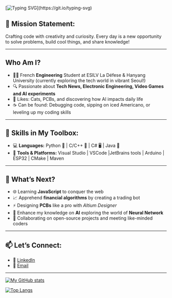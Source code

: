 [![Typing SVG](https://readme-typing-svg.herokuapp.com?font=Fira+Code&weight=700&size=30&duration=3500&pause=500&vCenter=true&random=false&width=435&lines=Hello+world+!+Welcome+!)](https://git.io/typing-svg)

## 🎯 Mission Statement:
Crafting code with creativity and curiosity. Every day is a new opportunity to solve problems, build cool things, and share knowledge!

---
##  Who Am I?
- 🧑‍💻 French **Engineering** Student at ESILV La Défese & Hanyang University (currently exploring the tech world in vibrant Seoul!)
- 🔍 Passionate about **Tech News, Electronic Engineering, Video Games and AI experiments**
- 🐾 Likes: Cats, PCBs, and discovering how AI impacts daily life
- ☕ Can be found: Debugging code, sipping on iced Americano, or leveling up my coding skills

---
## 🌟 Skills in My Toolbox:
- 💻 **Languages:** Python 🐍 | C/C++ 🔧 | C# 🖥️ | Java  🍵
- 🔨 **Tools & Platforms:**  Visual Studio | VSCode |JetBrains tools | Arduino | ESP32 | CMake | Maven

---
## 🚀 What’s Next?
- 🌐 Learning **JavaScript** to conquer the web
- 📈 Apprehend **financial algorithms** by creating a trading bot
- ⚡ Designing **PCBs** like a pro with *Altium Designer*
- 🤖 Enhance my knowledge on **AI** exploring the world of **Neural Network**
- 🤝 Collaborating on open-source projects and meeting like-minded coders

---
## 📫 Let’s Connect:
- 💼 [LinkedIn](https://www.linkedin.com/in/th%C3%A9o-hardy-0b6561255/)
- 💌 [Email](mailto:theo.hardy92@gmail.com)

---

[![My GitHub stats](https://github-readme-stats.vercel.app/api?username=TheHardy04&show_icons=true&theme=transparent)](https://github.com/anuraghazra/github-readme-stats)

[![Top Langs](https://github-readme-stats.vercel.app/api/top-langs/?username=TheHardy04&layout=pie&theme=transparent)](https://github.com/anuraghazra/github-readme-stats)
